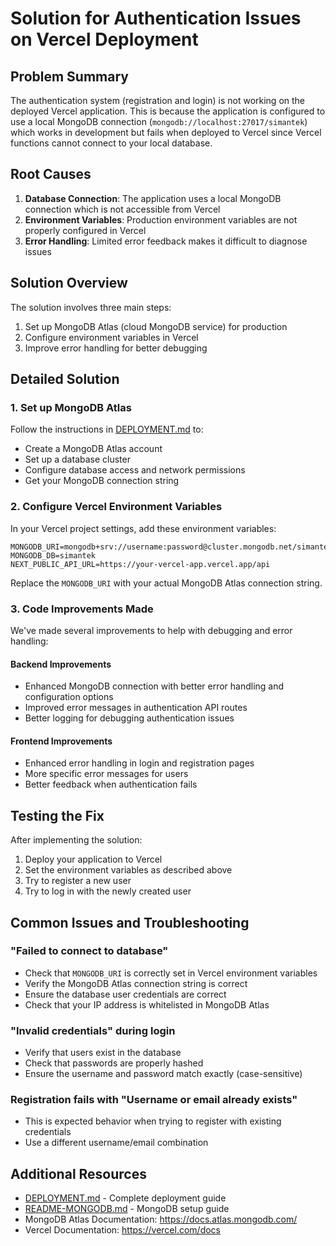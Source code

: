 # Solution for Authentication Issues on Vercel Deployment

## Problem Summary

The authentication system (registration and login) is not working on the deployed Vercel application. This is because the application is configured to use a local MongoDB connection (`mongodb://localhost:27017/simantek`) which works in development but fails when deployed to Vercel since Vercel functions cannot connect to your local database.

## Root Causes

1. **Database Connection**: The application uses a local MongoDB connection which is not accessible from Vercel
2. **Environment Variables**: Production environment variables are not properly configured in Vercel
3. **Error Handling**: Limited error feedback makes it difficult to diagnose issues

## Solution Overview

The solution involves three main steps:

1. Set up MongoDB Atlas (cloud MongoDB service) for production
2. Configure environment variables in Vercel
3. Improve error handling for better debugging

## Detailed Solution

### 1. Set up MongoDB Atlas

Follow the instructions in [DEPLOYMENT.md](DEPLOYMENT.md) to:

- Create a MongoDB Atlas account
- Set up a database cluster
- Configure database access and network permissions
- Get your MongoDB connection string

### 2. Configure Vercel Environment Variables

In your Vercel project settings, add these environment variables:

```
MONGODB_URI=mongodb+srv://username:password@cluster.mongodb.net/simantek
MONGODB_DB=simantek
NEXT_PUBLIC_API_URL=https://your-vercel-app.vercel.app/api
```

Replace the `MONGODB_URI` with your actual MongoDB Atlas connection string.

### 3. Code Improvements Made

We've made several improvements to help with debugging and error handling:

#### Backend Improvements

- Enhanced MongoDB connection with better error handling and configuration options
- Improved error messages in authentication API routes
- Better logging for debugging authentication issues

#### Frontend Improvements

- Enhanced error handling in login and registration pages
- More specific error messages for users
- Better feedback when authentication fails

## Testing the Fix

After implementing the solution:

1. Deploy your application to Vercel
2. Set the environment variables as described above
3. Try to register a new user
4. Try to log in with the newly created user

## Common Issues and Troubleshooting

### "Failed to connect to database"

- Check that `MONGODB_URI` is correctly set in Vercel environment variables
- Verify the MongoDB Atlas connection string is correct
- Ensure the database user credentials are correct
- Check that your IP address is whitelisted in MongoDB Atlas

### "Invalid credentials" during login

- Verify that users exist in the database
- Check that passwords are properly hashed
- Ensure the username and password match exactly (case-sensitive)

### Registration fails with "Username or email already exists"

- This is expected behavior when trying to register with existing credentials
- Use a different username/email combination

## Additional Resources

- [DEPLOYMENT.md](DEPLOYMENT.md) - Complete deployment guide
- [README-MONGODB.md](README-MONGODB.md) - MongoDB setup guide
- MongoDB Atlas Documentation: https://docs.atlas.mongodb.com/
- Vercel Documentation: https://vercel.com/docs